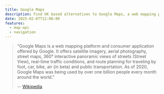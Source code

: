 ```yaml
---
title: Google Maps
description: Find UK based alternatives to Google Maps, a web mapping platform and consumer application offered by Google.
date: 2025-02-07T12:08:00
features:
  - map-api
  - navigation
---
```

> "Google Maps is a web mapping platform and consumer application offered by Google. It offers satellite imagery, aerial photography, street maps, 360° interactive panoramic views of streets (Street View), real-time traffic conditions, and route planning for traveling by foot, car, bike, air (in beta) and public transportation. As of 2020, Google Maps was being used by over one billion people every month around the world."
>
> -- [Wikipedia](https://en.wikipedia.org/wiki/Google_Maps)